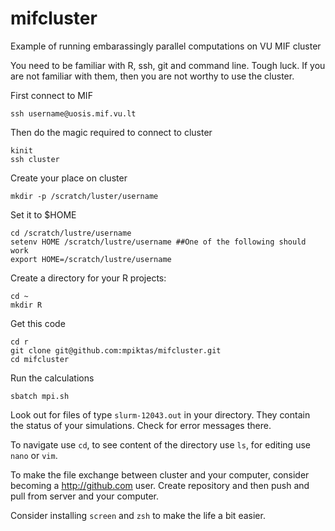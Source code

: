 mifcluster
==========

Example of running embarassingly parallel computations on VU MIF cluster

You need to be familiar with R, ssh, git and command line. Tough luck. If you are not familiar with them, 
then you are not worthy to use the cluster.

First connect to MIF

    ssh username@uosis.mif.vu.lt

Then do the magic required to connect to cluster

    kinit
    ssh cluster

Create your place on cluster

    mkdir -p /scratch/luster/username
    
Set it to $HOME

    cd /scratch/lustre/username
    setenv HOME /scratch/lustre/username ##One of the following should work
    export HOME=/scratch/lustre/username 

Create a directory for your R projects:

    cd ~
    mkdir R

Get this code

    cd r
    git clone git@github.com:mpiktas/mifcluster.git
    cd mifcluster
    
Run the calculations

    sbatch mpi.sh
    
Look out for files of type ```slurm-12043.out``` in your directory. They contain the status of your simulations. Check for error messages there.
  
To navigate use ```cd```, to see content of the directory use ```ls```, for editing use ```nano``` or ```vim```.

To make the file exchange between cluster and your computer, consider becoming a http://github.com user. Create repository and then push and pull from server and your computer.

Consider installing ```screen``` and ```zsh``` to make the life a bit easier.

